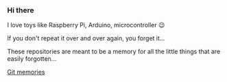 ### Hi there
I love toys like Raspberry Pi, Arduino, microcontroller :wink:

If you don't repeat it over and over again, you forget it...

These repositories are meant to be a memory for all the little things that are easily forgotten...

[Git memories](git_readme.md)
<!--
**StMaHa/stmaha** is a ✨ _special_ ✨ repository because its `README.md` (this file) appears on your GitHub profile.

Here are some ideas to get you started:

- 🔭 I’m currently working on ...
- 🌱 I’m currently learning ...
- 👯 I’m looking to collaborate on ...
- 🤔 I’m looking for help with ...
- 💬 Ask me about ...
- 📫 How to reach me: ...
- 😄 Pronouns: ...
- ⚡ Fun fact: ...
-->
